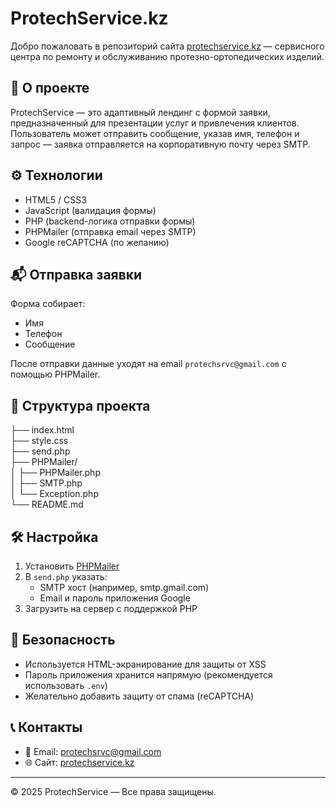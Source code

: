 # ProtechService.kz

Добро пожаловать в репозиторий сайта [protechservice.kz](https://protechservice.kz) — сервисного центра по ремонту и обслуживанию протезно-ортопедических изделий.

## 📌 О проекте

ProtechService — это адаптивный лендинг с формой заявки, предназначенный для презентации услуг и привлечения клиентов. Пользователь может отправить сообщение, указав имя, телефон и запрос — заявка отправляется на корпоративную почту через SMTP.

## ⚙️ Технологии

- HTML5 / CSS3
- JavaScript (валидация формы)
- PHP (backend-логика отправки формы)
- PHPMailer (отправка email через SMTP)
- Google reCAPTCHA (по желанию)

## 📬 Отправка заявки

Форма собирает:
- Имя
- Телефон
- Сообщение

После отправки данные уходят на email `protechsrvc@gmail.com` с помощью PHPMailer.

## 📁 Структура проекта

├── index.html  
├── style.css  
├── send.php  
├── PHPMailer/  
│   ├── PHPMailer.php  
│   ├── SMTP.php  
│   └── Exception.php  
└── README.md

## 🛠 Настройка

1. Установить [PHPMailer](https://github.com/PHPMailer/PHPMailer)
2. В `send.php` указать:
   - SMTP хост (например, smtp.gmail.com)
   - Email и пароль приложения Google
3. Загрузить на сервер с поддержкой PHP

## 🔐 Безопасность

- Используется HTML-экранирование для защиты от XSS
- Пароль приложения хранится напрямую (рекомендуется использовать `.env`)
- Желательно добавить защиту от спама (reCAPTCHA)

## 📞 Контакты

- 📧 Email: protechsrvc@gmail.com  
- 🌐 Сайт: [protechservice.kz](https://protechservice.kz)

---

© 2025 ProtechService — Все права защищены.
